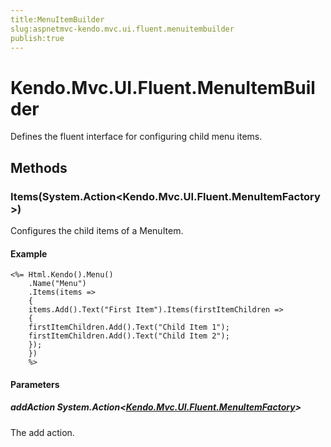 ```yaml
---
title:MenuItemBuilder
slug:aspnetmvc-kendo.mvc.ui.fluent.menuitembuilder
publish:true
---
```


# Kendo.Mvc.UI.Fluent.MenuItemBuilder

Defines the fluent interface for configuring child menu items.

## Methods

### Items(System.Action\<Kendo.Mvc.UI.Fluent.MenuItemFactory\>)
Configures the child items of a MenuItem.

#### Example
    <%= Html.Kendo().Menu()
        .Name("Menu")
        .Items(items =>
        {
        items.Add().Text("First Item").Items(firstItemChildren =>
        {
        firstItemChildren.Add().Text("Child Item 1");
        firstItemChildren.Add().Text("Child Item 2");
        });
        })
        %>

#### Parameters

##### addAction System.Action\<[Kendo.Mvc.UI.Fluent.MenuItemFactory](/api/wrappers/aspnet-mvc/Kendo.Mvc.UI.Fluent/MenuItemFactory)\>
The add action.